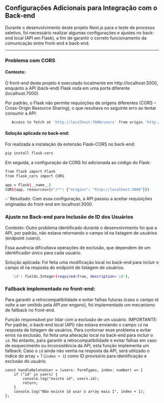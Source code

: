 ## Configurações Adicionais para Integração com o Back-end

Durante o desenvolvimento deste projeto Next.js para o teste de processo seletivo, foi necessário realizar algumas configurações e ajustes no back-end local (API em Flask), a fim de garantir o correto funcionamento da comunicação entre front-end e back-end.

---

### Problema com CORS

#### Contexto:

O front-end deste projeto é executado localmente em http://localhost:3000, enquanto a API (back-end) Flask roda em uma porta diferente (localhost:7000).

Por padrão, o Flask não permite requisições de origens diferentes (CORS – Cross-Origin Resource Sharing), o que resultava no seguinte erro ao tentar consumir a API:

```bash
   Access to fetch at 'http://localhost:7000/users' from origin 'http://   localhost:3000' has been blocked by CORS policy
```

#### Solução aplicada no back-end:

Foi realizada a instalação da extensão Flask-CORS no back-end:

```bash
pip install flask-cors
```

Em seguida, a configuração de CORS foi adicionada ao código do Flask:

```bash
from flask import Flask
from flask_cors import CORS

app = Flask(__name__)
CORS(app, resources={r"/*": {"origins": "http://localhost:3000"}})

```

✅ Resultado:
Com essa configuração, a API passou a aceitar requisições originadas do front-end em localhost:3000.

### Ajuste no Back-end para Inclusão de ID dos Usuários

Contexto:
Outro problema identificado durante o desenvolvimento foi que a API, por padrão, não estava retornando o campo id na listagem de usuários (endpoint /users).

Essa ausência dificultava operações de exclusão, que dependem de um identificador único para cada usuário.

Solução aplicada:
Foi feita uma modificação local no back-end para incluir o campo id na resposta do endpoint de listagem de usuários.

```bash
   'id': fields.Integer(required=True, description='id'),
```

### Fallback implementado no front-end:

Para garantir a retrocompatibilidade e evitar falhas futuras (caso o campo id volte a ser omitido pela API por engano), foi implementado um mecanismo de fallback no front-end.

Função responsável por lidar com a exclusão de um usuário.
IMPORTANTE: Por padrão, o back-end local (API) não estava enviando o campo `id` na resposta da listagem de usuários.
Para contornar esse problema e evitar erros na exclusão, foi feita uma alteração local no back-end para incluir o `id`.
No entanto, para garantir a retrocompatibilidade e evitar falhas em caso de esquecimento ou inconsistência da API,
esta função implementa um fallback:
Caso o `id` ainda não venha na resposta da API, será utilizado o índice do array + 1 (`index + 1`) como ID provisório
para identificação e exclusão do usuário.

    const handleDeleteUser = (users: FormTypes, index: number) => {
        if ("id" in users) {
            console.log("existe id", users.id);
            return;
        }
        console.log("Não existe id usar o array mais 1", index + 1);
    };

